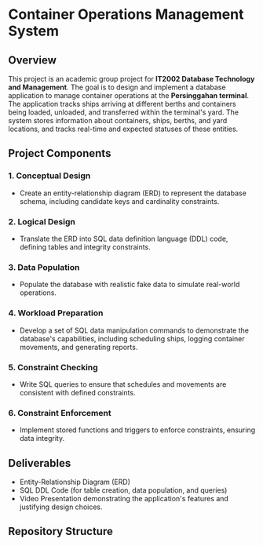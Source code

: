 # Container Operations Management System

## Overview
This project is an academic group project for **IT2002 Database Technology and Management**. The goal is to design and implement a database application to manage container operations at the **Persinggahan terminal**. The application tracks ships arriving at different berths and containers being loaded, unloaded, and transferred within the terminal's yard. The system stores information about containers, ships, berths, and yard locations, and tracks real-time and expected statuses of these entities.

## Project Components

### 1. **Conceptual Design**
   - Create an entity-relationship diagram (ERD) to represent the database schema, including candidate keys and cardinality constraints.

### 2. **Logical Design**
   - Translate the ERD into SQL data definition language (DDL) code, defining tables and integrity constraints.

### 3. **Data Population**
   - Populate the database with realistic fake data to simulate real-world operations.

### 4. **Workload Preparation**
   - Develop a set of SQL data manipulation commands to demonstrate the database's capabilities, including scheduling ships, logging container movements, and generating reports.

### 5. **Constraint Checking**
   - Write SQL queries to ensure that schedules and movements are consistent with defined constraints.

### 6. **Constraint Enforcement**
   - Implement stored functions and triggers to enforce constraints, ensuring data integrity.

## Deliverables
- Entity-Relationship Diagram (ERD)
- SQL DDL Code (for table creation, data population, and queries)
- Video Presentation demonstrating the application's features and justifying design choices.

## Repository Structure
